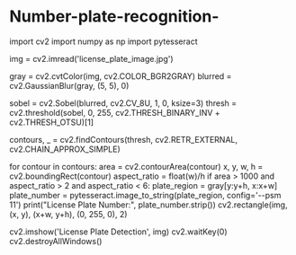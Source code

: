 # Number-plate-recognition-
import cv2
import numpy as np
import pytesseract

img = cv2.imread('license_plate_image.jpg')

gray = cv2.cvtColor(img, cv2.COLOR_BGR2GRAY)
blurred = cv2.GaussianBlur(gray, (5, 5), 0)

sobel = cv2.Sobel(blurred, cv2.CV_8U, 1, 0, ksize=3)
thresh = cv2.threshold(sobel, 0, 255, cv2.THRESH_BINARY_INV + cv2.THRESH_OTSU)[1]

contours, _ = cv2.findContours(thresh, cv2.RETR_EXTERNAL, cv2.CHAIN_APPROX_SIMPLE)

for contour in contours:
    area = cv2.contourArea(contour)
    x, y, w, h = cv2.boundingRect(contour)
    aspect_ratio = float(w)/h
    if area > 1000 and aspect_ratio > 2 and aspect_ratio < 6:
        plate_region = gray[y:y+h, x:x+w]
        plate_number = pytesseract.image_to_string(plate_region, config='--psm 11')
        print("License Plate Number:", plate_number.strip())
        cv2.rectangle(img, (x, y), (x+w, y+h), (0, 255, 0), 2)

cv2.imshow('License Plate Detection', img)
cv2.waitKey(0)
cv2.destroyAllWindows()
